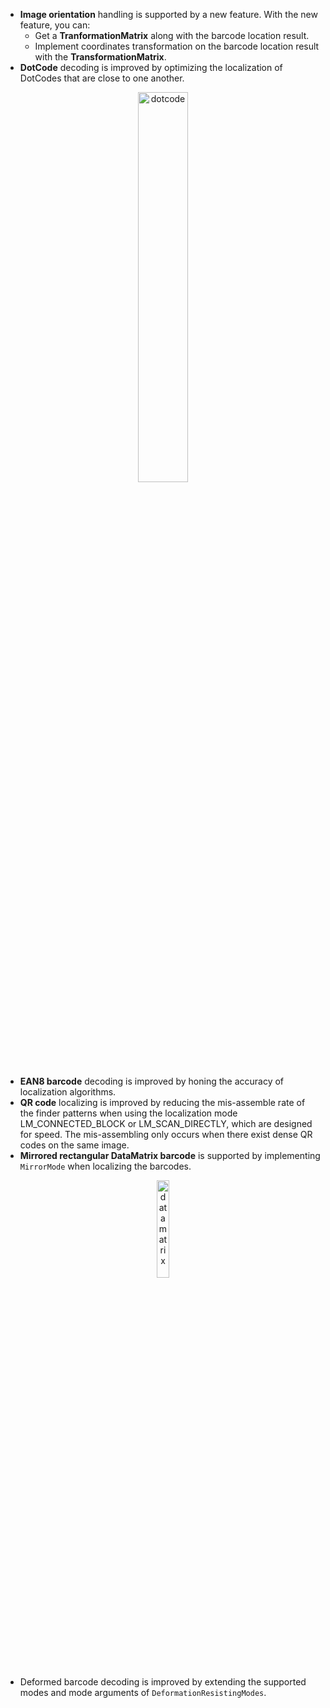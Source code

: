 
- **Image orientation** handling is supported by a new feature. With the new feature, you can:
  - Get a **TranformationMatrix** along with the barcode location result.
  - Implement coordinates transformation on the barcode location result with the **TransformationMatrix**.
- **DotCode** decoding is improved by optimizing the localization of DotCodes that are close to one another.

<div align="center">
    <p><img src="{{site.mobile_assets}}dotcode-v9.6.png" width="40%" alt="dotcode"></p>
</div>

- **EAN8 barcode** decoding is improved by honing the accuracy of localization algorithms.
- **QR code** localizing is improved by reducing the mis-assemble rate of the finder patterns when using the localization mode LM_CONNECTED_BLOCK or LM_SCAN_DIRECTLY, which are designed for speed. The mis-assembling only occurs when there exist dense QR codes on the same image.
- **Mirrored rectangular DataMatrix barcode** is supported by implementing `MirrorMode` when localizing the barcodes.

<div align="center">
    <p><img src="{{site.mobile_assets}}rectangle-datamatrix.png" width="20%" alt="datamatrix"></p>
</div>

- Deformed barcode decoding is improved by extending the supported modes and mode arguments of `DeformationResistingModes`.

